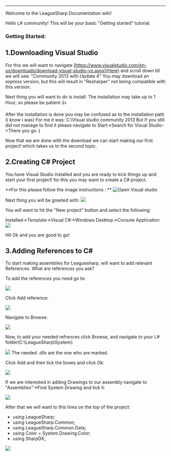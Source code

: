 
***
Welcome to the LeagueSharp.Documentation wiki!


Hello L# community! 
This will be your basic "Getting started" tutorial.

### Getting Started:
## 1.Downloading Visual Studio
For this we will want to navigate [https://www.visualstudio.com/en-us/downloads/download-visual-studio-vs.aspx](Here) and scroll down till we will see: "Community 2013 with Update 4" 
You may download an express version, but this will result in "Resharper" not being compatible with this version.

Next thing you will want to do is install. 
The installation may take up to 1 Hour, so please be patient :+1: 

After the installation is done you may be confused as to the installation path (i know i was)
For me it was: C:\Visual studio community 2013
But if you still did not manage to find it please navigate to Start->Search for Visual Studio->There you go :)

Now that we are done with the download we can start making our first project! which takes us to the second topic.

## 2.Creating C# Project
You have Visual Studio installed and you are ready to kick things up and start your first project! for this you may want to create a C# project.

**For this please follow the image instructions : **
![Open Visual studio](http://puu.sh/hZXKE/b27bbe9cc1.png)

Next thing you will be greeted with:
![](http://puu.sh/hZXSM/926feb518b.png)

You will want to hit the "New project" button and select the following:

Installed->Template->Visual C#->Windows Desktop->Console Application
![](http://puu.sh/hZY0L/f7ef0ddc2f.png)

Hit Ok and you are good to go! 

## 3.Adding References to C#

To start making assemblies for Leaguesharp, will want to add relevant References.
What are references you ask?

To add the references you need go to:

![](http://puu.sh/hZYh1/3a91988ad3.png)

Click Add reference:

![](http://puu.sh/hZYiO/b4331f8418.png)

Navigate to Browse:

![](http://puu.sh/hZYlK/36fac31d45.png)

Now, to add your needed refrences click Browse, and navigate to your L# folder(C:\LeagueSharp\System):

![](http://puu.sh/hZYs6/0a09c93d23.png)
The needed .dlls are the one who are marked.

Click Add and then tick the boxes and click Ok:

![](http://puu.sh/hZYuu/9a668a1f90.png)

If we are interested in adding Drawings to our assembly navigate to "Assemblies"->Find System.Drawing and tick it:


![](http://puu.sh/hZYyd/2a97a325eb.png)

After that we will want to this lines on the top of the project:

* using LeagueSharp;
* using LeagueSharp.Common;
* using LeagueSharp.Common.Data;
* using Color = System.Drawing.Color;
* using SharpDX;

![](http://puu.sh/hZYEz/74f5d4975a.png)

